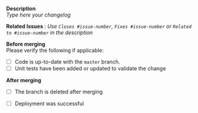 __Description__  
_Type here your changelog_

__Related Issues__ :
_Use `Closes #issue-number`, `Fixes #issue-number` or `Related to #issue-number` in the description_

__Before merging__  
Please verify the following if applicable:
* [ ] Code is up-to-date with the `master` branch.
* [ ] Unit tests have been added or updated to validate the change

__After merging__
* [ ] The branch is deleted after merging
* [ ] Deployment was successful


